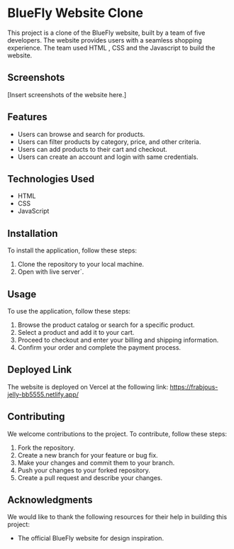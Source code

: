 # BlueFly Website Clone

This project is a clone of the BlueFly website, built by a team of five developers. The website provides users with a seamless shopping experience. The team used HTML , CSS and the Javascript to build the website.

## Screenshots

[Insert screenshots of the website here.]

## Features

- Users can browse and search for products.
- Users can filter products by category, price, and other criteria.
- Users can add products to their cart and checkout.
- Users can create an account and login with same credentials.

## Technologies Used

- HTML
- CSS
- JavaScript

## Installation

To install the application, follow these steps:

1. Clone the repository to your local machine.
2. Open with live server`.

## Usage

To use the application, follow these steps:

1. Browse the product catalog or search for a specific product.
2. Select a product and add it to your cart.
3. Proceed to checkout and enter your billing and shipping information.
4. Confirm your order and complete the payment process.


## Deployed Link

The website is deployed on Vercel at the following link: https://frabjous-jelly-bb5555.netlify.app/

## Contributing

We welcome contributions to the project. To contribute, follow these steps:

1. Fork the repository.
2. Create a new branch for your feature or bug fix.
3. Make your changes and commit them to your branch.
4. Push your changes to your forked repository.
5. Create a pull request and describe your changes.


## Acknowledgments

We would like to thank the following resources for their help in building this project:

- The official BlueFly website for design inspiration.
